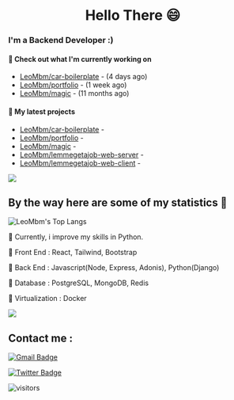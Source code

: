 <h1 align="center">Hello There 😄 </h1>

### I'm a Backend Developer :)

#### 👷 Check out what I'm currently working on

- [LeoMbm/car-boilerplate](https://github.com/LeoMbm/car-boilerplate) -  (4 days ago)
- [LeoMbm/portfolio](https://github.com/LeoMbm/portfolio) -  (1 week ago)
- [LeoMbm/magic](https://github.com/LeoMbm/magic) -  (11 months ago)

#### 🌱 My latest projects

- [LeoMbm/car-boilerplate](https://github.com/LeoMbm/car-boilerplate) - 
- [LeoMbm/portfolio](https://github.com/LeoMbm/portfolio) - 
- [LeoMbm/magic](https://github.com/LeoMbm/magic) - 
- [LeoMbm/lemmegetajob-web-server](https://github.com/LeoMbm/lemmegetajob-web-server) - 
- [LeoMbm/lemmegetajob-web-client](https://github.com/LeoMbm/lemmegetajob-web-client) - 



<a href="https://www.youtube.com/watch?v=nC9dQOnUyao"><img src="https://indianmemetemplates.com/wp-content/uploads/Computer-Guy.jpg"></a>


## By the way here are some of my statistics 🚀
![LeoMbm's Top Langs](https://github-readme-stats.vercel.app/api/top-langs/?username=LeoMbm&theme=tokyonight&layout=compact)

🌱 Currently, i improve my skills in Python.

🧱 Front End : React, Tailwind, Bootstrap

🧱 Back End : Javascript(Node, Express, Adonis), Python(Django)

🧱 Database : PostgreSQL, MongoDB, Redis

🧱 Virtualization : Docker


<a href="https://www.youtube.com/watch?v=dQw4w9WgXcQ"><img src="https://user-images.githubusercontent.com/73097560/115834477-dbab4500-a447-11eb-908a-139a6edaec5c.gif"></a>

## Contact me : 
[![Gmail Badge](https://img.shields.io/badge/-leonidas.j.mbm@gmail.com-blue?style=flat-roundedrectangle&logo=Gmail&logoColor=white&link=mailto:leonidas.j.mbm@gmail.com)](leonidas.j.mbm@gmail.com)

[![Twitter Badge](https://img.shields.io/badge/-@TechLeo777-1ca0f1?style=flat-square&labelColor=1ca0f1&logo=twitter&logoColor=white&link=https://twitter.com/TechLeo777)](https://twitter.com/TechLeo777) 


![visitors](https://komarev.com/ghpvc/?username=LeoMbm&color=yellow)



